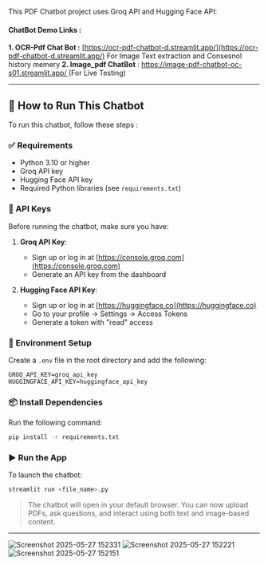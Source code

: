 This PDF Chatbot project uses Groq API and Hugging Face API:



#### ChatBot Demo Links :
**1. OCR-Pdf Chat Bot  :** [https://ocr-pdf-chatbot-d.streamlit.app/](https://ocr-pdf-chatbot-d.streamlit.app/)       For Image Text extraction and Consesnol history memery
**2. Image_pdf ChatBot** :  [https://image-pdf-chatbot-oc-s01.streamlit.app/ ](https://image-pdf-chatbot-oc-s01.streamlit.app/)       (For Live Testing)

---

## 🚀 How to Run This Chatbot

To run this chatbot, follow these steps :

### ✅ Requirements

* Python 3.10 or higher
* Groq API key
* Hugging Face API key
* Required Python libraries (see `requirements.txt`)

### 🔑 API Keys

Before running the chatbot, make sure you have:

1. **Groq API Key**:

   * Sign up or log in at [https://console.groq.com](https://console.groq.com)
   * Generate an API key from the dashboard

2. **Hugging Face API Key**:

   * Sign up or log in at [https://huggingface.co](https://huggingface.co)
   * Go to your profile → Settings → Access Tokens
   * Generate a token with "read" access

### 📁 Environment Setup

Create a `.env` file in the root directory and add the following:

```env
GROQ_API_KEY=groq_api_key
HUGGINGFACE_API_KEY=huggingface_api_key
```

### 📦 Install Dependencies

Run the following command:

```bash
pip install -r requirements.txt
```

### ▶️ Run the App

To launch the chatbot:

```bash
streamlit run <file_name>.py
```

> The chatbot will open in your default browser. You can now upload PDFs, ask questions, and interact using both text and image-based content.

---


![Screenshot 2025-05-27 152331](https://github.com/user-attachments/assets/d3b2af74-e224-4b8d-9a39-2fd938ad9c17)
![Screenshot 2025-05-27 152221](https://github.com/user-attachments/assets/20b563f1-1089-455c-bbb1-57d36a75644e)
![Screenshot 2025-05-27 152151](https://github.com/user-attachments/assets/6aeaaf2a-1204-4081-b539-853fc5b0f782)
